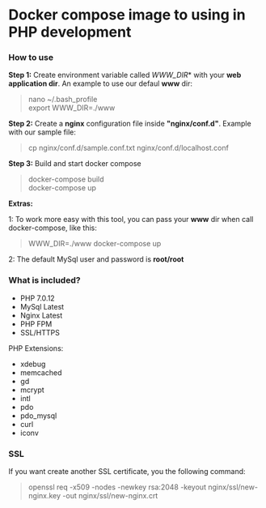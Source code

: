 # Docker compose image to using in PHP development

### How to use ###

**Step 1:** Create environment variable called *WWW_DIR** with your **web application dir**. An example to use our defaul **www** dir:

> nano ~/.bash_profile  
> export WWW_DIR=./www   

**Step 2:** Create a **nginx** configuration file inside **"nginx/conf.d"**. Example with our sample file:  

> cp nginx/conf.d/sample.conf.txt nginx/conf.d/localhost.conf  

**Step 3:** Build and start docker compose  

> docker-compose build  
> docker-compose up  

**Extras:**

1: To work more easy with this tool, you can pass your **www** dir when call docker-compose, like this:

> WWW_DIR=./www docker-compose up

2: The default MySql user and password is **root/root**

### What is included? ###

- PHP 7.0.12
- MySql Latest
- Nginx Latest
- PHP FPM
- SSL/HTTPS

PHP Extensions:
   - xdebug
   - memcached
   - gd
   - mcrypt
   - intl
   - pdo
   - pdo_mysql
   - curl
   - iconv

### SSL ###

If you want create another SSL certificate, you the following command:  

> openssl req -x509 -nodes -newkey rsa:2048 -keyout nginx/ssl/new-nginx.key -out nginx/ssl/new-nginx.crt  


